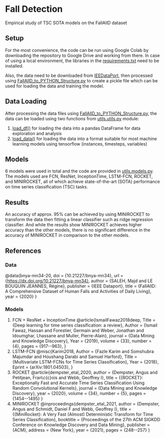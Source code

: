 # Fall Detection

Empirical study of TSC SOTA models on the FallAllD dataset

## Setup

For the most convenience, the code can be run using Google Colab by downloading the repository to Google Drive and working from there. In case of using a local environment, the libraries in the [requirements.txt](https://github.com/almasrifi-rami/fall_detection/blob/main/requirements.txt) need to be installed.

Also, the data need to be downloaded from [IEEDataPort](https://ieee-dataport.org/open-access/fallalld-comprehensive-dataset-human-falls-and-activities-daily-living), then processed using [FallAllD_to_PYTHON_Structure.py](https://github.com/almasrifi-rami/fall_detection/blob/main/src/utils/FallAllD_to_PYTHON_Structure.py) to create a pickle file which can be used for loading the data and training the model.

## Data Loading

After processing the data files using [FallAllD_to_PYTHON_Structure.py](https://github.com/almasrifi-rami/fall_detection/blob/main/src/utils/FallAllD_to_PYTHON_Structure.py), the data can be loaded using two functions from [utils.utils.py](https://github.com/almasrifi-rami/fall_detection/blob/main/src/utils/utils.py) module:

1. [load_df()](https://github.com/almasrifi-rami/fall_detection/blob/1e78539ef9c9c4ccbd2705dc7fa16851039e0f57/src/utils/utils.py#L25) for loading the data into a pandas DataFrame for data exploration and analysis
2. [load_data()](https://github.com/almasrifi-rami/fall_detection/blob/1e78539ef9c9c4ccbd2705dc7fa16851039e0f57/src/utils/utils.py#L194) for loading the data into a format suitable for most machine learning models using tensorflow (instances, timesteps, variables)

## Models

6 models were used in total and the code are provided in [utils.models.py](https://github.com/almasrifi-rami/fall_detection/blob/main/src/utils/models.py). The models used are FCN, ResNet, InceptionTime, LSTM-FCN, ROCKET, and MINIROCKET, all of which achieve state-of-the-art (SOTA) performance on time series classification (TSC) tasks.

## Results

An accuracy of approx. 95% can be achieved by using MINIROCKET to transform the data then fitting a linear classifier such as ridge regression classifier. And while the results show MINIROCKET achieves higher accuracy than the other models, there is no significant difference in the accuracy of MINIROCKET in comparison to the other models.

## References

### Data

@data{bnya-mn34-20,
doi = {10.21227/bnya-mn34},
url = {https://dx.doi.org/10.21227/bnya-mn34},
author = {SALEH, Majd and LE BOUQUIN JEANNES, Régine},
publisher = {IEEE Dataport},
title = {FallAllD: A Comprehensive Dataset of Human Falls and Activities of Daily Living},
year = {2020} }

### Models

1. FCN + ResNet + InceptionTime
@article{IsmailFawaz2018deep,
  Title                    = {Deep learning for time series classification: a review},
  Author                   = {Ismail Fawaz, Hassan and Forestier, Germain and Weber, Jonathan and Idoumghar, Lhassane and Muller, Pierre-Alain},
  journal                  = {Data Mining and Knowledge Discovery},
  Year                     = {2019},
  volume                   = {33},
  number                   = {4},
  pages                    = {917--963},
}
2. LSTM-FCN
@misc{Karim2018,
  Author = {Fazle Karim and Somshubra Majumdar and Houshang Darabi and Samuel Harford},
  Title = {Multivariate LSTM-FCNs for Time Series Classification},
  Year = {2018},
  Eprint = {arXiv:1801.04503},
}
3. ROCKET
@article{dempster_etal_2020,
  author  = {Dempster, Angus and Petitjean, Fran\c{c}ois and Webb, Geoffrey I},
  title   = {{ROCKET}: Exceptionally Fast and Accurate Time Series Classification Using Random Convolutional Kernels},
  journal = {Data Mining and Knowledge Discovery},
  year    = {2020},
  volume  = {34},
  number  = {5},
  pages   = {1454--1495}
}
4. MINIROCKET
@inproceedings{dempster_etal_2021,
  author    = {Dempster, Angus and Schmidt, Daniel F and Webb, Geoffrey I},
  title     = {{MiniRocket}: A Very Fast (Almost) Deterministic Transform for Time Series Classification},
  booktitle = {Proceedings of the 27th ACM SIGKDD Conference on Knowledge Discovery and Data Mining},
  publisher = {ACM},
  address   = {New York},
  year      = {2021},
  pages     = {248--257}
}
